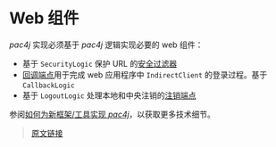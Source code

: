 # Web 组件

*pac4j* 实现必须基于 *pac4j* 逻辑实现必要的 web 组件：

- 基于 `SecurityLogic` 保护 URL 的[安全过滤器](/v5.0/security-filter.html)
- [回调端点](/v5.0/callback-endpoint.html)用于完成 web 应用程序中 `IndirectClient` 的登录过程。基于 `CallbackLogic`
- 基于 `LogoutLogic` 处理本地和中央注销的[注销端点](/v5.0/logout-endpoint.html)

参阅[如何为新框架/工具实现 *pac4j*](/v5.0/how-to-implement-pac4j-for-a-new-framework.html)，以获取更多技术细节。

> [原文链接](https://www.pac4j.org/5.0.x/docs/web-components.html)
